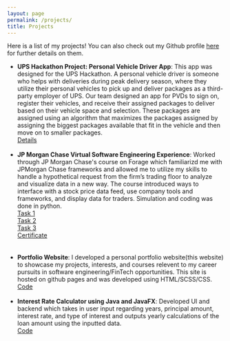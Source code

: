 ```yaml
---
layout: page
permalink: /projects/
title: Projects
---
```


Here is a list of my projects! You can also check out my Github profile <a href="https://github.com/RithvinK">here</a> for further details on them.

<ul>
	<li>
		<b>UPS Hackathon Project: Personal Vehicle Driver App</b>: This app was designed for the UPS Hackathon. A personal vehicle driver is someone who helps with deliveries during peak delivery season, where they utilize their personal vehicles to pick up and deliver packages as a third-party employer of UPS. Our team designed an app for PVDs to sign on, register their vehicles, and receive their assigned packages to deliver based on their vehicle space and selection. These packages are assigned using an algorithm that maximizes the packages assigned by assigning the biggest packages available that fit in the vehicle and then move on to smaller packages. <br>
		<a href="/PVD_App_Pres.pdf"><div class="color-button">Details</div></a>
	</li><br>
	<li>
		<b>JP Morgan Chase Virtual Software Engineering Experience</b>: Worked through JP Morgan Chase's course on Forage which familiarizd me with JPMorgan Chase frameworks and allowed me to utilize my skills to handle a hypothetical request from the firm’s trading floor to analyze and visualize data in a new way. The course introduced ways to interface with a stock price data feed, use company tools and frameworks, and display data for traders. Simulation and coding was done in python.<br>
		<a href="https://github.com/RithvinK/forage-jpmc-swe-task-1"><div class="color-button">Task 1</div><a>
		<a href="https://github.com/RithvinK/forage-jpmc-swe-task-2"><div class="color-button">Task 2</div><a>
		<a href="https://github.com/RithvinK/forage-jpmc-swe-task-3"><div class="color-button">Task 3</div><a>
		<a href="/images/jpmcCert.pdf"><div class="color-button">Certificate</div></a>
<br><br>
	<li>
		<b>Portfolio Website</b>: I developed a personal portfolio website(this website) to showcase my projects, interests, and courses relevent to my career pursuits in software engineering/FinTech opportunities. This site is hosted on github pages and was developed using HTML/SCSS/CSS.<br>
		<a href="https://github.com/RithvinK/RithvinK.github.io"><div class="color-button">Code</div></a>
	</li><br>
	<li>
		<b>Interest Rate Calculator using Java and JavaFX</b>: Developed UI and backend which takes in user input regarding years, principal amount, interest rate, and type of interest and outputs yearly calculations of the loan amount using the inputted data. <br>
		<a href="https://github.com/RithvinK/Interest-Table"><div class="color-button">Code</div></a>

